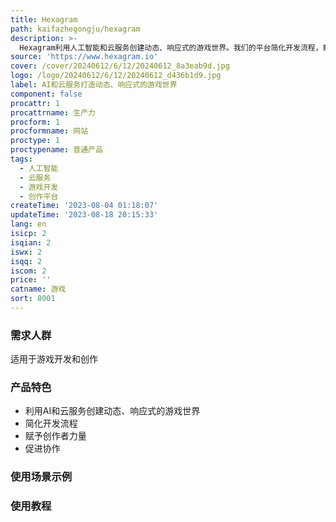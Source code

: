 ```yaml
---
title: Hexagram
path: kaifazhegongju/hexagram
description: >-
  Hexagram利用人工智能和云服务创建动态、响应式的游戏世界。我们的平台简化开发流程，赋予创作者力量，并促进协作。致力于改变互动体验，我们正在改变游戏及更多领域。
source: 'https://www.hexagram.io'
cover: /cover/20240612/6/12/20240612_8a3eab9d.jpg
logo: /logo/20240612/6/12/20240612_d436b1d9.jpg
label: AI和云服务打造动态、响应式的游戏世界
component: false
procattr: 1
procattrname: 生产力
procform: 1
procformname: 网站
proctype: 1
proctypename: 普通产品
tags:
  - 人工智能
  - 云服务
  - 游戏开发
  - 创作平台
createTime: '2023-08-04 01:18:07'
updateTime: '2023-08-18 20:15:33'
lang: en
isicp: 2
isqian: 2
iswx: 2
isqq: 2
iscom: 2
price: ''
catname: 游戏
sort: 8001
---
```




### 需求人群
适用于游戏开发和创作

### 产品特色
- 利用AI和云服务创建动态、响应式的游戏世界
- 简化开发流程
- 赋予创作者力量
- 促进协作

### 使用场景示例


### 使用教程


  
